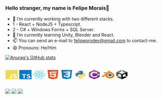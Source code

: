 ### Hello stranger, my name is Felipe Morais👋



- 🔭 I’m currently working with two different stacks.
- 1 - React + NodeJS + Typescript.
- 2 - C# + Windows Forms + SQL Server.
- 🌱 I’m currently learning Unity, Blender and React.
- 📫 You can send an e-mail to felipeprodev@gmail.com to contact-me.
- 😄 Pronouns: He/Him

[![Anurag's GitHub stats](https://github-readme-stats.vercel.app/api?username=felipemsx&show_icons=true&theme=radical)](https://github.com/anuraghazra/github-readme-stats)

 <div style="display: inline_block"><br>
  <img align="center" height="30" width="40" src="https://raw.githubusercontent.com/devicons/devicon/master/icons/javascript/javascript-plain.svg">
  <img align="center" height="30" width="40" src="https://raw.githubusercontent.com/devicons/devicon/master/icons/typescript/typescript-plain.svg">
  <img align="center" height="30" width="40" src="https://raw.githubusercontent.com/devicons/devicon/master/icons/react/react-original.svg">
  <img align="center" height="30" width="40" src="https://raw.githubusercontent.com/devicons/devicon/master/icons/html5/html5-original.svg">
  <img align="center" height="30" width="40" src="https://raw.githubusercontent.com/devicons/devicon/master/icons/css3/css3-original.svg">
  <img align="center" height="30" width="40" src="https://raw.githubusercontent.com/devicons/devicon/master/icons/python/python-original.svg">
  <img align="center" height="30" width="40" src="https://raw.githubusercontent.com/devicons/devicon/master/icons/csharp/csharp-original.svg">
  <img align="center" height="30" width="40" src="https://raw.githubusercontent.com/devicons/devicon/master/icons/blender/blender-original.svg">
  <img align="center" height="30" width="40" src="https://raw.githubusercontent.com/devicons/devicon/master/icons/unity/unity-original.svg">
</div>
  
  ##
 
  <div> 
  <a href="https://instagram.com/felipemorais_cc" target="_blank"><img src="https://img.shields.io/badge/-Instagram-%23E4405F?style=for-the-badge&logo=instagram&logoColor=white" target="_blank"></a>
  <a href = "mailto:felipeprodev@gmail.com"><img src="https://img.shields.io/badge/-Gmail-%23333?style=for-the-badge&logo=gmail&logoColor=white" target="_blank"></a>
  <a href="https://www.linkedin.com/in/felipe-morais-1660b984" target="_blank"><img src="https://img.shields.io/badge/-LinkedIn-%230077B5?style=for-the-badge&logo=linkedin&logoColor=white" target="_blank"></a> 
  
</div>
